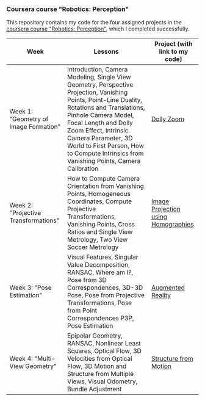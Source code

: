 ### Coursera course "Robotics: Perception"
This repository contains my code for the four assigned projects in the [coursera course "Robotics: Perception"](https://www.coursera.org/learn/robotics-perception), which I completed successfully.

| Week                                  | Lessons                                                      | Project (with link to my code)                         |
| ------------------------------------- | ------------------------------------------------------------ | ------------------------------------------------------ |
| Week 1: "Geometry of Image Formation" | Introduction, Camera Modeling, Single View Geometry, Perspective Projection, Vanishing Points, Point-Line Duality, Rotations and Translations, Pinhole Camera Model, Focal Length and Dolly Zoom Effect, Intrinsic Camera Parameter, 3D World to First Person, How to Compute Intrinsics from Vanishing Points, Camera Calibration | [Dolly Zoom](week1/README.md)                          |
| Week 2: "Projective Transformations"  | How to Compute Camera Orientation from Vanishing Points, Homogeneous Coordinates, Compute Projective Transformations, Vanishing Points, Cross Ratios and Single View Metrology, Two View Soccer Metrology | [Image Projection using Homographies](week2/README.md) |
| Week 3: "Pose Estimation"             | Visual Features, Singular Value Decomposition, RANSAC, Where am I?, Pose from 3D Correspondences, 3D-3D Pose, Pose from Projective Transformations, Pose from Point Correspondences P3P, Pose Estimation | [Augmented Reality](week3/README.md)                   |
| Week 4: "Multi-View Geometry"         | Epipolar Geometry, RANSAC, Nonlinear Least Squares, Optical Flow, 3D Velocities from Optical Flow, 3D Motion and Structure from Multiple Views, Visual Odometry, Bundle Adjustment | [Structure from Motion](week4/README.md)               |

